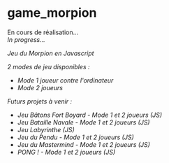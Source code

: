# game_morpion

<p>En cours de réalisation...<br>
<em>In progress...</p>
</p>

Jeu du Morpion en Javascript

2 modes de jeu disponibles :
<ul>
<li>
Mode 1 joueur contre l'ordinateur
</li>
<li>
Mode 2 joueurs
</li>
</ul>

<em>
Futurs projets à venir :
<ul>
<li>
Jeu Bâtons Fort Boyard - Mode 1 et 2 joueurs (JS)
</li>
<li>
Jeu Bataille Navale - Mode 1 et 2 joueurs (JS)
</li>
<li>
Jeu Labyrinthe (JS)
</li>
<li>
Jeu du Pendu - Mode 1 et 2 joueurs (JS)
</li>
<li>
Jeu du Mastermind - Mode 1 et 2 joueurs (JS)
</li>
<li>
PONG ! - Mode 1 et 2 joueurs (JS)
</li>
</ul>
</em>
